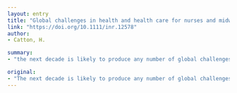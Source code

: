 ```yaml
---
layout: entry
title: "Global challenges in health and health care for nurses and midwives everywhere"
link: "https://doi.org/10.1111/inr.12578"
author:
- Catton, H.

summary:
- "the next decade is likely to produce any number of global challenges that will affect health and health care. Nurses will be required to react to these events, even though they will also be affected as ordinary citizens. Future resilience of healthcare services will depend on having sufficient numbers of nurses who are adequately resourced to face the coming challenges. The next decade will produce pan-national infections such as COVID-19 and others that will be related to global warming."

original:
- "The next decade is likely to produce any number of global challenges that will affect health and health care, including pan-national infections such as the new coronavirus COVID-19 and others that will be related to global warming. Nurses will be required to react to these events, even though they will also be affected as ordinary citizens. The future resilience of healthcare services will depend on having sufficient numbers of nurses who are adequately resourced to face the coming challenges."
---
```


